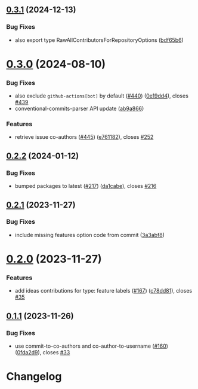 ## [0.3.1](https://github.com/JoshuaKGoldberg/all-contributors-for-repository/compare/0.3.0...0.3.1) (2024-12-13)

### Bug Fixes

- also export type RawAllContributorsForRepositoryOptions ([bdf65b6](https://github.com/JoshuaKGoldberg/all-contributors-for-repository/commit/bdf65b678e417a95951942e528fc5c379ee22160))

# [0.3.0](https://github.com/JoshuaKGoldberg/all-contributors-for-repository/compare/0.2.2...0.3.0) (2024-08-10)

### Bug Fixes

- also exclude `github-actions[bot]` by default ([#440](https://github.com/JoshuaKGoldberg/all-contributors-for-repository/issues/440)) ([0e19dd4](https://github.com/JoshuaKGoldberg/all-contributors-for-repository/commit/0e19dd49d2d21288e349e74cf638970652af6210)), closes [#439](https://github.com/JoshuaKGoldberg/all-contributors-for-repository/issues/439)
- conventional-commits-parser API update ([ab9a866](https://github.com/JoshuaKGoldberg/all-contributors-for-repository/commit/ab9a866aeb6564fbcd9537bc8de7a5e37cd48106))

### Features

- retrieve issue co-authors ([#445](https://github.com/JoshuaKGoldberg/all-contributors-for-repository/issues/445)) ([e761182](https://github.com/JoshuaKGoldberg/all-contributors-for-repository/commit/e761182bba37fff97f692e57e34bdfbd6d4f51a3)), closes [#252](https://github.com/JoshuaKGoldberg/all-contributors-for-repository/issues/252)

## [0.2.2](https://github.com/JoshuaKGoldberg/all-contributors-for-repository/compare/0.2.1...0.2.2) (2024-01-12)

### Bug Fixes

- bumped packages to latest ([#217](https://github.com/JoshuaKGoldberg/all-contributors-for-repository/issues/217)) ([da1cabe](https://github.com/JoshuaKGoldberg/all-contributors-for-repository/commit/da1cabe47550d084058fa20576b958222b7d3524)), closes [#216](https://github.com/JoshuaKGoldberg/all-contributors-for-repository/issues/216)

## [0.2.1](https://github.com/JoshuaKGoldberg/all-contributors-for-repository/compare/0.2.0...0.2.1) (2023-11-27)

### Bug Fixes

- include missing features option code from commit ([3a3abf8](https://github.com/JoshuaKGoldberg/all-contributors-for-repository/commit/3a3abf856557427f36e94943194194237168b826))

# [0.2.0](https://github.com/JoshuaKGoldberg/all-contributors-for-repository/compare/0.1.1...0.2.0) (2023-11-27)

### Features

- add ideas contributions for type: feature labels ([#167](https://github.com/JoshuaKGoldberg/all-contributors-for-repository/issues/167)) ([c78dd81](https://github.com/JoshuaKGoldberg/all-contributors-for-repository/commit/c78dd812a530572fd11b75299c943b8b5f6917da)), closes [#35](https://github.com/JoshuaKGoldberg/all-contributors-for-repository/issues/35)

## [0.1.1](https://github.com/JoshuaKGoldberg/all-contributors-for-repository/compare/0.0.11...0.1.1) (2023-11-26)

### Bug Fixes

- use commit-to-co-authors and co-author-to-username ([#160](https://github.com/JoshuaKGoldberg/all-contributors-for-repository/issues/160)) ([0fda2d9](https://github.com/JoshuaKGoldberg/all-contributors-for-repository/commit/0fda2d9e1bcda34345b30b4d6991cecbe6f9cdd5)), closes [#33](https://github.com/JoshuaKGoldberg/all-contributors-for-repository/issues/33)

# Changelog

